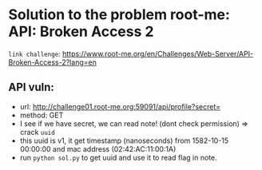 # Solution to the problem root-me: API: Broken Access 2
`link challenge`: https://www.root-me.org/en/Challenges/Web-Server/API-Broken-Access-2?lang=en
## API vuln: 
 - url: http://challenge01.root-me.org:59091/api/profile?secret=<secret>
 - method: GET
 - I see if we have secret, we can read note! (dont check permission) => crack `uuid`
 - this uuid is v1, it get timestamp (nanoseconds) from 1582-10-15 00:00:00 and mac address (02:42:AC:11:00:1A)
 - run `python sol.py` to get uuid and use it to read flag in note.

